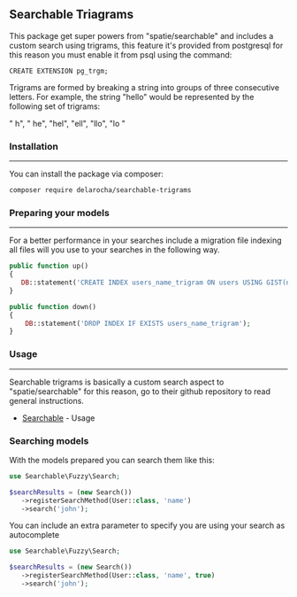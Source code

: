 ## Searchable Triagrams 

This package get  super powers from "spatie/searchable" and includes a custom search using trigrams, this feature it's provided from postgresql for this reason you must enable it from psql using the command:

```psql
CREATE EXTENSION pg_trgm;
```

Trigrams are formed by breaking a string into groups of three consecutive letters. For example, the string "hello" would be represented by the following set of trigrams:

" h", " he", "hel", "ell", "llo", "lo "

### Installation
___

You can install the package via composer:
```sh
composer require delarocha/searchable-trigrams
```

### Preparing your models
___

For a better performance in your searches include a migration file indexing all files will you use to your searches in the following way.
```php
public function up()
{
   DB::statement('CREATE INDEX users_name_trigram ON users USING GIST(name  gist_trgm_ops);');      
}
```

```php
public function down()
{
    DB::statement('DROP INDEX IF EXISTS users_name_trigram');
}
```



### Usage
___

Searchable trigrams is basically a custom search aspect to "spatie/searchable" for this reason, go to their github repository to read general instructions.
* [Searchable](https://github.com/spatie/laravel-searchable#usage) - Usage 


### Searching models

With the models prepared you can search them like this:

```php
use Searchable\Fuzzy\Search;

$searchResults = (new Search())
   ->registerSearchMethod(User::class, 'name')
   ->search('john');
```

You can include an extra parameter to specify you are using your search as autocomplete 

```php
use Searchable\Fuzzy\Search;

$searchResults = (new Search())
   ->registerSearchMethod(User::class, 'name', true)
   ->search('john');
```
